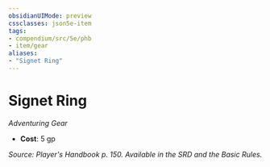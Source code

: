 ```yaml
---
obsidianUIMode: preview
cssclasses: json5e-item
tags:
- compendium/src/5e/phb
- item/gear
aliases: 
- "Signet Ring"
---
```

# Signet Ring
*Adventuring Gear*  

- **Cost**: 5 gp

*Source: Player's Handbook p. 150. Available in the SRD and the Basic Rules.*